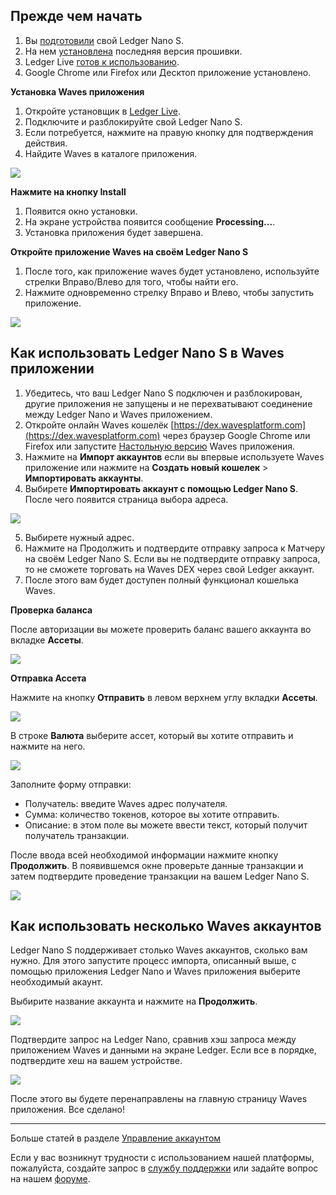 ## Прежде чем начать

1. Вы [подготовили](https://support.ledgerwallet.com/hc/en-us/articles/360000613793) свой Ledger Nano S.
2. На нем [установлена](https://support.ledgerwallet.com/hc/en-us/articles/360002731113) последняя версия прошивки.
3. Ledger Live [готов к использованию](https://support.ledgerwallet.com/hc/en-us/articles/360006395233).
4. Google Chrome или Firefox или Десктоп приложение установлено.

**Установка Waves приложения**

1. Откройте установщик в [Ledger Live](https://www.ledger.com/pages/ledger-live).
2. Подключите и разблокируйте свой Ledger Nano S.
3. Если потребуется, нажмите на правую кнопку для подтверждения действия.
4. Найдите Waves в каталоге приложения.

![](/_assets/ledger_nano_01.png)

**Нажмите на кнопку Install**

1. Появится окно установки.
2. На экране устройства появится сообщение **Processing...**.
3. Установка приложения будет завершена.

**Откройте приложение Waves на своём Ledger Nano S**

1. После того, как приложение waves будет установлено, используйте стрелки Вправо/Влево для того, чтобы найти его.
2. Нажмите одновременно стрелку Вправо и Влево, чтобы запустить приложение.

![](/_assets/ledger_nano_02.png)

## Как использовать Ledger Nano S в Waves приложении

1. Убедитесь, что ваш Ledger Nano S подключен и разблокирован, другие приложения не запущены и не перехватывают соединение между Ledger Nano и Waves приложением.
2. Откройте онлайн Waves кошелёк [https://dex.wavesplatform.com](https://dex.wavesplatform.com) через браузер Google Chrome или Firefox или запустите [Настольную версию](https://wavesplatform.com/products-exchange) Waves приложения. 
3. Нажмите на **Импорт аккаунтов** если вы впервые используете Waves приложение или нажмите на **Создать новый кошелек** > **Импортировать аккаунты**.
4. Выбирете **Импортировать аккаунт с помощью Ledger Nano S**. После чего появится страница выбора адреса.

![](/_assets/ledger_nano_03.png)

5. Выбирете нужный адрес.
6. Нажмите на Продолжить и подтвердите отправку запроса к Матчеру на своём Ledger Nano S. Если вы не подтвердите отправку запроса, то не сможете торговать на Waves DEX через свой Ledger аккаунт.
7. После этого вам будет доступен полный функционал кошелька Waves.

**Проверка баланса**

После авторизации вы можете проверить баланс вашего аккаунта во вкладке **Ассеты**.

![](/_assets/ledger_nano_04.png)

**Отправка Ассета**

Нажмите на кнопку **Отправить** в левом верхнем углу вкладки **Ассеты**.

![](/_assets/ledger_nano_05.png)

В строке **Валюта** выберите ассет, который вы хотите отправить и нажмите на него.

![](/_assets/ledger_nano_06.png)

Заполните форму отправки:

 * Получатель: введите Waves адрес получателя.
 * Сумма: количество токенов, которое вы хотите отправить.
 * Описание: в этом поле вы можете ввести текст, который получит получатель транзакции.

После ввода всей необходимой информации нажмите кнопку **Продолжить**.
В появившемся окне проверьте данные транзакции и затем подтвердите проведение транзакции на вашем Ledger Nano S.

![](/_assets/ledger_nano_07.png)

## Как использовать несколько Waves аккаунтов

Ledger Nano S поддерживает столько Waves аккаунтов, сколько вам нужно. Для этого запустите процесс импорта, описанный выше, с помощью приложения Ledger Nano и Waves приложения выберите необходимый акаунт.

Выбирите название аккаунта и нажмите на **Продолжить**.

![](/_assets/ledger_nano_08.png)

Подтвердите запрос на Ledger Nano, сравнив хэш запроса между приложением Waves и данными на экране Ledger. Если все в порядке, подтвердите хеш на вашем устройстве.

![](/_assets/ledger_nano_09.png)

После этого вы будете перенаправлены на главную страницу Waves приложения. Все сделано!

___



Больше статей в разделе [Управление аккаунтом](/waves-client/account-management.md)

Если у вас возникнут трудности с использованием нашей платформы, пожалуйста, создайте запрос в [службу поддержки](https://support.wavesplatform.com/) или задайте вопрос на нашем [форуме](https://forum.wavesplatform.com/).

